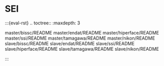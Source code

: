 # SEI

:::{eval-rst}
.. toctree::
   :maxdepth: 3

   master/bissc/README
   master/endat/README
   master/hiperface/README
   master/ssi/README
   master/tamagawa/README
   master/nikon/README
   slave/bissc/README
   slave/endat/README
   slave/ssi/README
   slave/hiperface/README
   slave/tamagawa/README
   slave/nikon/README

:::
